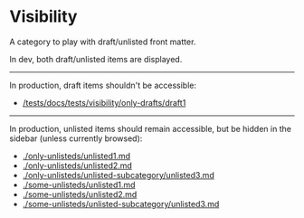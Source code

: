 # Visibility

A category to play with draft/unlisted front matter.

In dev, both draft/unlisted items are displayed.

---

In production, draft items shouldn't be accessible:

- [/tests/docs/tests/visibility/only-drafts/draft1](pathname:///tests/docs/tests/visibility/only-drafts/draft1)

---

In production, unlisted items should remain accessible, but be hidden in the sidebar (unless currently browsed):

- [./only-unlisteds/unlisted1.md](./only-unlisteds/unlisted1.md)
- [./only-unlisteds/unlisted2.md](./only-unlisteds/unlisted2.md)
- [./only-unlisteds/unlisted-subcategory/unlisted3.md](./only-unlisteds/unlisted-subcategory/unlisted3.md)
- [./some-unlisteds/unlisted1.md](./some-unlisteds/unlisted1.md)
- [./some-unlisteds/unlisted2.md](./some-unlisteds/unlisted2.md)
- [./some-unlisteds/unlisted-subcategory/unlisted3.md](./some-unlisteds/unlisted-subcategory/unlisted3.md)

